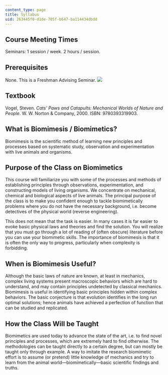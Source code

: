 ```yaml
---
content_type: page
title: Syllabus
uid: 263445f0-d1de-705f-b647-ba114434dbdd
---
```


Course Meeting Times
--------------------

Seminars: 1 session / week. 2 hours / session.

Prerequisites
-------------

None. This is a Freshman Advising Seminar. ![](/images/educator/icon-question-fas.png)

Textbook
--------

Vogel, Steven. _Cats' Paws and Catapults: Mechanical Worlds of Nature and People_. W. W. Norton & Company, 2000. ISBN: 9780393319903.

What is Biomimesis / Biomimetics?
---------------------------------

Biomimesis is the scientific method of learning new principles and processes based on systematic study, observation and experimentation with live animals and organisms.

Purpose of the Class on Biomimetics
-----------------------------------

This course will familiarize you with some of the processes and methods of establishing principles through observations, experimentation, and constructing models of living organisms. We concentrate on mechanical, chemical and biological aspects of live animals. The principal purpose of the class is to make you confident enough to tackle biomimetically problems where you do not have the necessary background, i.e. become detectives of the physical world (reverse engineering).

This does not mean that the task is easier. In many cases it is far easier to evoke basic physical laws and theories and find the solution. You will realize that you must go through a lot of reading of (often obscure) literature before you can use your biomimetic skills. The importance of biomimesis is that it is often the only way to progress, particularly when complexity is forbidding.

When is Biomimesis Useful?
--------------------------

Although the basic laws of nature are known, at least in mechanics, complex living systems present macroscopic behaviors which are hard to understand, and may contain principles undetected by classical mechanics. Biomimesis is useful in identifying basic principles hidden within complex behaviors. The basic conjecture is that evolution identifies in the long run optimal solutions; hence animals have achieved a perfection of function that can be studied and replicated.

How the Class Will be Taught
----------------------------

Biomimetics are used today to advance the state of the art, i.e. to find novel principles and processes, which are extremely hard to find otherwise. The methodologies can be taught directly to a certain degree, but can mostly be taught only through example. A way to imitate the research biomimetic effort is to assume (or pretend) little knowledge of mechanics and try to learn from the animal world—biomimetically—basic scientific findings and truths.